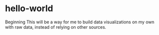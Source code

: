 # hello-world
Beginning
This will be a way for me to build data visualizations on my own with raw data, instead of relying on other sources.
